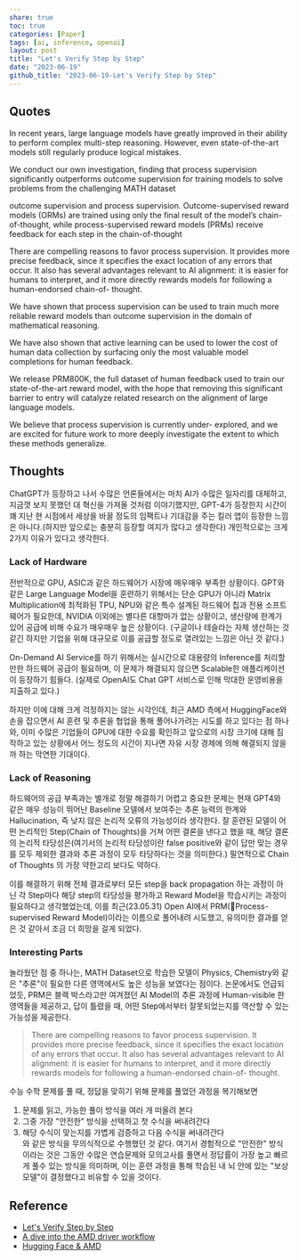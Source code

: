 ```yaml
---  
share: true  
toc: true  
categories: [Paper]  
tags: [ai, inference, openai]  
layout: post  
title: "Let's Verify Step by Step"  
date: "2023-06-19"  
github_title: "2023-06-19-Let's Verify Step by Step"  
---  
```

  
## Quotes  
  
In recent years, large language models have greatly improved in their ability to perform complex multi-step reasoning. However, even state-of-the-art models still regularly produce logical mistakes.  
  
We conduct our own investigation, finding that process supervision significantly outperforms outcome supervision for training models to solve problems from the challenging MATH dataset  
  
outcome supervision and process supervision. Outcome-supervised reward models (ORMs) are trained using only the final result of the model’s chain-of-thought, while process-supervised reward models (PRMs) receive feedback for each step in the chain-of-thought  
  
There are compelling reasons to favor process supervision. It provides more precise feedback, since it specifies the exact location of any errors that occur. It also has several advantages relevant to AI alignment: it is easier for humans to interpret, and it more directly rewards models for following a human-endorsed chain-of- thought.  
  
We have shown that process supervision can be used to train much more reliable reward models than outcome supervision in the domain of mathematical reasoning.   
  
We have also shown that active learning can be used to lower the cost of human data collection by surfacing only the most valuable model completions for human feedback.  
  
We release PRM800K, the full dataset of human feedback used to train our state-of-the-art reward model, with the hope that removing this significant barrier to entry will catalyze related research on the alignment of large language models.   
  
We believe that process supervision is currently under- explored, and we are excited for future work to more deeply investigate the extent to which these methods generalize.  
  
  
  
## Thoughts  
  
ChatGPT가 등장하고 나서 수많은 언론들에서는 마치 AI가 수많은 일자리를 대체하고, 지금껏 보지 못했던 대 혁신을 가져올 것처럼 이야기했지만, GPT-4가 등장한지 시간이 꽤 지난 현 시점에서 세상을 바꿀 정도의 임팩트나 기대감을 주는 킬러 앱이 등장한 느낌은 아니다.(하지만 앞으로는 충분히 등장할 여지가 많다고 생각한다) 개인적으로는 크게 2가지 이유가 있다고 생각한다.  
  
### Lack of Hardware  
전반적으로 GPU, ASIC과 같은 하드웨어가 시장에 매우매우 부족한 상황이다. GPT와 같은 Large Language Model을 훈련하기 위해서는 단순 GPU가 아니라 Matrix Multiplication에 최적화된 TPU, NPU와 같은 특수 설계된 하드웨어 칩과 전용 소프트웨어가 필요한데, NVIDIA 이외에는 별다른 대항마가 없는 상황이고, 생산량에 한계가 있어 공급에 비해 수요가 매우매우 높은 상황이다. (구글이나 테슬라는 자체 생산하는 것 같긴 하지만 기업을 위해 대규모로 이를 공급할 정도로 열려있는 느낌은 아닌 것 같다.)  
  
On-Demand AI Service를 하기 위해서는 실시간으로 대용량의 Inference를 처리할만한 하드웨어 공급이 필요하며, 이 문제가 해결되지 않으면 Scalable한 애플리케이션이 등장하기 힘들다. (실제로 OpenAI도 Chat GPT 서비스로 인해 막대한 운영비용을 지출하고 있다.)  
  
하지만 이에 대해 크게 걱정하지는 않는 시각인데, 최근 AMD 측에서 HuggingFace와 손을 잡으면서 AI 훈련 및 추론을 협업을 통해 풀어나가려는 시도를 하고 있다는 점 하나와, 이미 수많은 기업들이 GPU에 대한 수요를 확인하고 앞으로의 시장 크기에 대해 짐작하고 있는 상황에서 어느 정도의 시간이 지나면 자유 시장 경제에 의해 해결되지 않을까 하는 막연한 기대이다.  
  
### Lack of Reasoning  
하드웨어의 공급 부족과는 별개로 정말 해결하기 어렵고 중요한 문제는 현재 GPT4와 같은 매우 성능이 뛰어난 Baseline 모델에서 보여주는 추론 능력의 한계와 Hallucination, 즉 낮지 않은 논리적 오류의 가능성이라 생각한다. 잘 훈련된 모델이 어떤 논리적인 Step(Chain of Thoughts)을 거쳐 어떤 결론을 낸다고 했을 때, 해당 결론의 논리적 타당성은(여기서의 논리적 타당성이란 false positive와 같이 답만 맞는 경우를 모두 제외한 결과와 추론 과정이 모두 타당하다는 것을 의미한다.) 필연적으로 Chain of Thoughts 의 가장 약한고리 보다도 약하다.  
  
이를 해결하기 위해 전체 결과로부터 모든 step을 back propagation 하는 과정이 아닌 각 Step마다 해당 step의 타당성을 평가하고 Reward Model을 학습시키는 과정이 필요하다고 생각했었는데, 이를 최근(23.05.31) Open AI에서 PRM(Process-supervised Reward Model)이라는 이름으로 풀어내려 시도했고, 유의미한 결과를 얻은 것 같아서 조금 더 희망을 걸게 되었다.  
  
### Interesting Parts  
놀라웠던 점 중 하나는, MATH Dataset으로 학습한 모델이 Physics, Chemistry와 같은 "추론"이 필요한 다른 영역에서도 높은 성능을 보였다는 점이다. 논문에서도 언급되었듯, PRM은 블랙 박스라고만 여겨졌던 AI Model의 추론 과정에 Human-visible 한 영역들을 제공하고, 답이 틀렸을 때, 어떤 Step에서부터 잘못되었는지를 역산할 수 있는 가능성을 제공한다.   
  
>There are compelling reasons to favor process supervision. It provides more precise feedback, since it specifies the exact location of any errors that occur. It also has several advantages relevant to AI alignment: it is easier for humans to interpret, and it more directly rewards models for following a human-endorsed chain-of- thought.  
  
수능 수학 문제를 풀 때, 정답을 맞히기 위해 문제를 풀었던 과정을 복기해보면  
1. 문제를 읽고, 가능한 풀이 방식을 여러 개 떠올려 본다  
2. 그중 가장 "안전한" 방식을 선택하고 첫 수식을 써내려간다  
3. 해당 수식이 맞는지를 가볍게 검증하고 다음 수식을 써내려간다  
와 같은 방식을 무의식적으로 수행했던 것 같다. 여기서 경험적으로 "안전한" 방식이라는 것은 그동안 수많은 연습문제와 모의고사를 풀면서 정답률이 가장 높고 빠르게 풀수 있는 방식을 의미하며, 이는 훈련 과정을 통해 학습된 내 뇌 안에 있는 "보상 모델"이 결정했다고 비유할 수 있을 것이다.  
  
  
## Reference  
- [Let's Verify Step by Step](https://arxiv.org/abs/2305.20050)  
- [A dive into the AMD driver workflow](https://geohot.github.io/blog/jekyll/update/2023/06/07/a-dive-into-amds-drivers.html)  
- [Hugging Face & AMD](https://huggingface.co/blog/huggingface-and-amd)  
